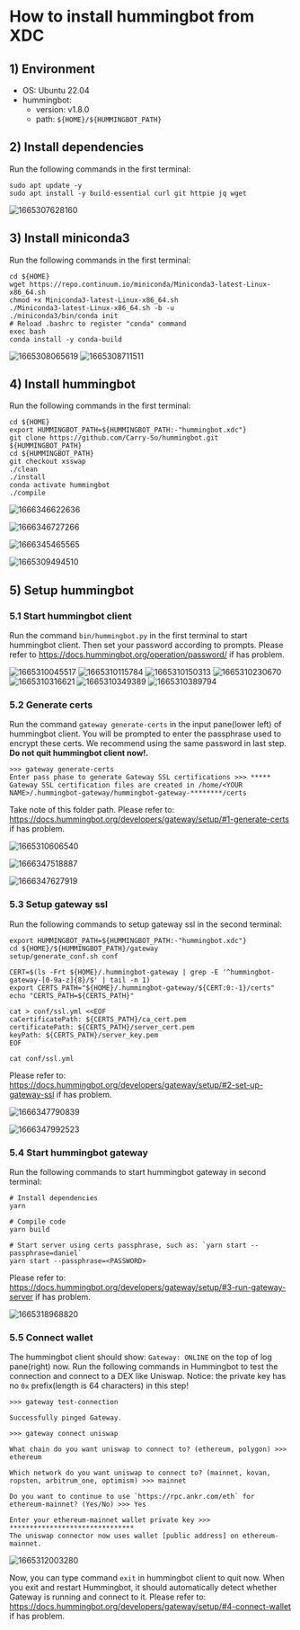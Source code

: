 # How to install hummingbot from XDC

## 1) Environment

-   OS: Ubuntu 22.04
-   hummingbot:
    -   version: v1.8.0
    -   path: `${HOME}/${HUMMINGBOT_PATH}`

## 2) Install dependencies

Run the following commands in the first terminal:

```shell
sudo apt update -y
sudo apt install -y build-essential curl git httpie jq wget
```

![1665307628160](https://user-images.githubusercontent.com/7695325/194749045-a898869c-e6a3-425b-91f7-608d4a18f200.png)

## 3) Install miniconda3

Run the following commands in the first terminal:

```shell
cd ${HOME}
wget https://repo.continuum.io/miniconda/Miniconda3-latest-Linux-x86_64.sh
chmod +x Miniconda3-latest-Linux-x86_64.sh
./Miniconda3-latest-Linux-x86_64.sh -b -u
./miniconda3/bin/conda init
# Reload .bashrc to register "conda" command
exec bash
conda install -y conda-build
```

![1665308065619](https://user-images.githubusercontent.com/7695325/194749317-91b1e182-4f92-452b-b4a6-f8de1a0afba0.png)
![1665308711511](https://user-images.githubusercontent.com/7695325/194749800-23c0f94c-1ab4-491e-bcb4-7b6f393391e1.png)

## 4) Install hummingbot

Run the following commands in the first terminal:

```shell
cd ${HOME}
export HUMMINGBOT_PATH=${HUMMINGBOT_PATH:-"hummingbot.xdc"}
git clone https://github.com/Carry-So/hummingbot.git ${HUMMINGBOT_PATH}
cd ${HUMMINGBOT_PATH}
git checkout xsswap
./clean
./install
conda activate hummingbot
./compile
```

![1666346622636](https://user-images.githubusercontent.com/7695325/197170438-aaa49853-5e30-4266-8faf-cf241be7fca7.png)

![1666346727266](https://user-images.githubusercontent.com/7695325/197170796-6e94e216-e3f0-4267-aaae-b5e8b8dfa984.png)

![1666345465565](https://user-images.githubusercontent.com/7695325/197166446-2347dcc6-027b-49e8-958a-2208fc7c6df2.png)

![1665309494510](https://user-images.githubusercontent.com/7695325/194750376-120b51c6-b99b-4062-a874-db30e1ec3c0b.png)

## 5) Setup hummingbot

### 5.1 Start hummingbot client

Run the command `bin/hummingbot.py` in the first terminal to start hummingbot client. Then set your password according to prompts. Please refer to https://docs.hummingbot.org/operation/password/ if has problem.

![1665310045517](https://user-images.githubusercontent.com/7695325/194750757-cc1f6d9e-e2ce-46e8-9e7e-db09a613e97b.png)
![1665310115784](https://user-images.githubusercontent.com/7695325/194750805-b9085783-4e7d-437e-b7c1-49f7b40d10bd.png)
![1665310150313](https://user-images.githubusercontent.com/7695325/194750835-dd2c9bc9-1bc3-44dd-a4aa-fb9c0b343a25.png)
![1665310230670](https://user-images.githubusercontent.com/7695325/194750908-c55d1317-a7b2-4dd7-96e5-baafa05e2bf4.png)
![1665310316621](https://user-images.githubusercontent.com/7695325/194750953-baa2ac96-7c27-4306-9152-74b53575e68a.png)
![1665310349389](https://user-images.githubusercontent.com/7695325/194750973-30031034-91ec-4041-9559-e300220ed366.png)
![1665310389794](https://user-images.githubusercontent.com/7695325/194750995-f6dd4e78-2e7e-45ce-8aef-4d6be6bf180e.png)

### 5.2 Generate certs

Run the command `gateway generate-certs` in the input pane(lower left) of hummingbot client. You will be prompted to enter the passphrase used to encrypt these certs. We recommend using the same password in last step. **Do not quit hummingbot client now!.**

```text
>>> gateway generate-certs
Enter pass phase to generate Gateway SSL certifications >>> *****
Gateway SSL certification files are created in /home/<YOUR NAME>/.hummingbot-gateway/hummingbot-gateway-********/certs
```

Take note of this folder path. Please refer to: https://docs.hummingbot.org/developers/gateway/setup/#1-generate-certs if has problem.

![1665310606540](https://user-images.githubusercontent.com/7695325/194751175-f8c00800-32b9-46ce-a7fb-09abf2e61f62.png)

![1666347518887](https://user-images.githubusercontent.com/7695325/197173513-4d3b4ee9-24bd-4b8d-8e99-dad6034e3b09.png)

![1666347627919](https://user-images.githubusercontent.com/7695325/197173807-0230cd08-820e-4bf4-b148-40f113a8b262.png)

### 5.3 Setup gateway ssl

Run the following commands to setup gateway ssl in the second terminal:

```shell
export HUMMINGBOT_PATH=${HUMMINGBOT_PATH:-"hummingbot.xdc"}
cd ${HOME}/${HUMMINGBOT_PATH}/gateway
setup/generate_conf.sh conf

CERT=$(ls -Frt ${HOME}/.hummingbot-gateway | grep -E '^hummingbot-gateway-[0-9a-z]{8}/$' | tail -n 1)
export CERTS_PATH="${HOME}/.hummingbot-gateway/${CERT:0:-1}/certs"
echo "CERTS_PATH=${CERTS_PATH}"

cat > conf/ssl.yml <<EOF
caCertificatePath: ${CERTS_PATH}/ca_cert.pem
certificatePath: ${CERTS_PATH}/server_cert.pem
keyPath: ${CERTS_PATH}/server_key.pem
EOF

cat conf/ssl.yml
```

Please refer to: https://docs.hummingbot.org/developers/gateway/setup/#2-set-up-gateway-ssl if has problem.

![1666347790839](https://user-images.githubusercontent.com/7695325/197174333-537f5005-259c-4a34-8508-4bd97c368080.png)

![1666347992523](https://user-images.githubusercontent.com/7695325/197174853-0772bffe-48e2-42ba-b911-7ada2d65caca.png)

### 5.4 Start hummingbot gateway

Run the following commands to start hummingbot gateway in second terminal:

```shell
# Install dependencies
yarn

# Compile code
yarn build

# Start server using certs passphrase, such as: `yarn start --passphrase=daniel`
yarn start --passphrase=<PASSWORD>
```

Please refer to: https://docs.hummingbot.org/developers/gateway/setup/#3-run-gateway-server if has problem.

![1665318968820](https://user-images.githubusercontent.com/7695325/194757180-372b50e5-e134-484d-bc87-e94b353ea0d5.png)

### 5.5 Connect wallet

The hummingbot client should show: `Gateway: ONLINE` on the top of log pane(right) now. Run the following commands in Hummingbot to test the connection and connect to a DEX like Uniswap. Notice: the private key has no `0x` prefix(length is 64 characters) in this step!

```text
>>> gateway test-connection

Successfully pinged Gateway.

>>> gateway connect uniswap

What chain do you want uniswap to connect to? (ethereum, polygon) >>> ethereum

Which network do you want uniswap to connect to? (mainnet, kovan, ropsten, arbitrum_one, optimism) >>> mainnet

Do you want to continue to use `https://rpc.ankr.com/eth` for ethereum-mainnet? (Yes/No) >>> Yes

Enter your ethereum-mainnet wallet private key >>> *******************************
The uniswap connector now uses wallet [public address] on ethereum-mainnet.
```

![1665312003280](https://user-images.githubusercontent.com/7695325/194752175-86ad2ab0-1584-4c89-938d-ddb6219e878e.png)

Now, you can type command `exit` in hummingbot client to quit now. When you exit and restart Hummingbot, it should automatically detect whether Gateway is running and connect to it. Please refer to: https://docs.hummingbot.org/developers/gateway/setup/#4-connect-wallet if has problem.
